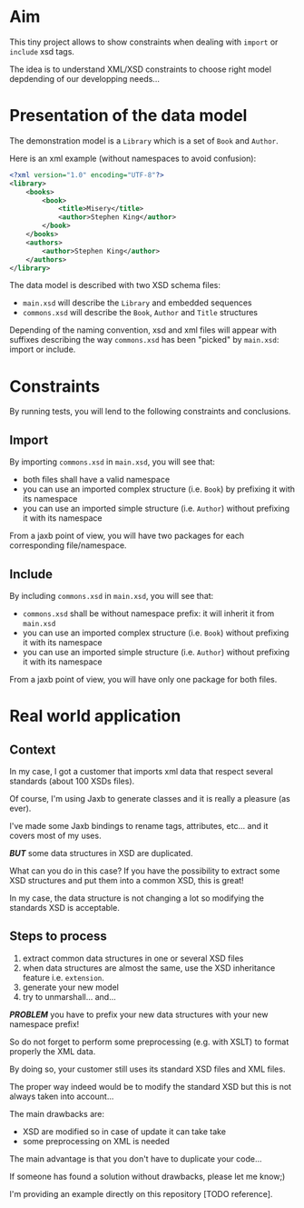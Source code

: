 # Aim

This tiny project allows to show constraints when dealing with `import` or `include` xsd tags.

The idea is to understand XML/XSD constraints to choose right model depdending of our developping needs...

# Presentation of the data model

The demonstration model is a `Library` which is a set of `Book` and `Author`.

Here is an xml example (without namespaces to avoid confusion):

~~~xml
<?xml version="1.0" encoding="UTF-8"?>
<library>
    <books>
        <book>
            <title>Misery</title>
            <author>Stephen King</author>
        </book>
    </books>
    <authors>
        <author>Stephen King</author>
    </authors>
</library>
~~~

The data model is described with two XSD schema files:

* `main.xsd` will describe the `Library` and embedded sequences
* `commons.xsd` will describe the `Book`, `Author` and `Title` structures

Depending of the naming convention, xsd and xml files will appear with suffixes describing the way `commons.xsd` has been "picked" by `main.xsd`: import or include.

# Constraints

By running tests, you will lend to the following constraints and conclusions.

## Import

By importing `commons.xsd` in `main.xsd`, you will see that:

* both files shall have a valid namespace
* you can use an imported complex structure (i.e. `Book`) by prefixing it with its namespace
* you can use an imported simple structure (i.e. `Author`) without prefixing it with its namespace

From a jaxb point of view, you will have two packages for each corresponding file/namespace.

## Include

By including `commons.xsd` in `main.xsd`, you will see that:

* `commons.xsd` shall be without namespace prefix: it will inherit it from `main.xsd`
* you can use an imported complex structure (i.e. `Book`) without prefixing it with its namespace
* you can use an imported simple structure (i.e. `Author`) without prefixing it with its namespace

From a jaxb point of view, you will have only one package for both files.


# Real world application

## Context

In my case, I got a customer that imports xml data that respect several standards (about 100 XSDs files).

Of course, I'm using Jaxb to generate classes and it is really a pleasure (as ever).

I've made some Jaxb bindings to rename tags, attributes, etc... and it covers most of my uses.

***BUT*** some data structures in XSD are duplicated.

What can you do in this case? If you have the possibility to extract some XSD structures and put them into a common XSD, this is great!

In my case, the data structure is not changing a lot so modifying the standards XSD is acceptable.


## Steps to process

1. extract common data structures in one or several XSD files
2. when data structures are almost the same, use the XSD inheritance feature i.e. `extension`.
3. generate your new model
4. try to unmarshall... and...

***PROBLEM*** you have to prefix your new data structures with your new namespace prefix!

So do not forget to perform some preprocessing (e.g. with XSLT) to format properly the XML data.

By doing so, your customer still uses its standard XSD files and XML files.

The proper way indeed would be to modify the standard XSD but this is not always taken into account...

The main drawbacks are:

* XSD are modified so in case of update it can take take
* some preprocessing on XML is needed

The main advantage is that you don't have to duplicate your code...

If someone has found a solution without drawbacks, please let me know;)

I'm providing an example directly on this repository [TODO reference].


